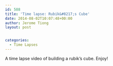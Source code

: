 ```yaml
---
id: 588
title: 'Time lapse: Rubik&#8217;s Cube'
date: 2014-08-02T10:07:48+00:00
author: Jerome Tiong
layout: post


categories:
  - Time Lapses
---
```

A time lapse video of building a rubik&#8217;s cube. Enjoy!